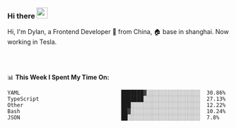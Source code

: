 ### Hi there <img src="https://media.giphy.com/media/hvRJCLFzcasrR4ia7z/giphy.gif" width="25px">

<!-- ![visitors](https://visitor-badge.glitch.me/badge?page_id=dislfyer.dislfyer) -->

Hi, I'm Dylan, a Frontend Developer 🚀 from China, 🏠 base in shanghai. Now working in Tesla.

<br/>
<br/>

📊 **This Week I Spent My Time On:**


<!--START_SECTION:waka-->

```text
YAML                                ███████▓░░░░░░░░░░░░░░░░░  30.86%
TypeScript                          ███████░░░░░░░░░░░░░░░░░░  27.13%
Other                               ███░░░░░░░░░░░░░░░░░░░░░░  12.22%
Bash                                ██▓░░░░░░░░░░░░░░░░░░░░░░  10.24%
JSON                                ██░░░░░░░░░░░░░░░░░░░░░░░  7.8%
```

<!--END_SECTION:waka-->

<!--
**About Me:**
 -->
